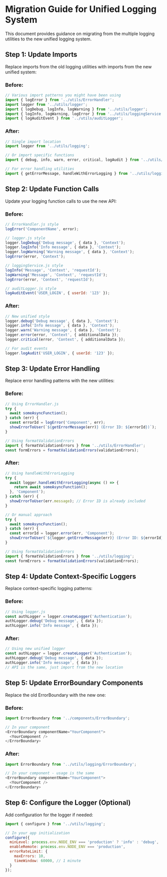 # Migration Guide for Unified Logging System

This document provides guidance on migrating from the multiple logging utilities to the new unified logging system.

## Step 1: Update Imports

Replace imports from the old logging utilities with imports from the new unified system:

### Before:

```javascript
// Various import patterns you might have been using
import { logError } from '../utils/ErrorHandler';
import logger from '../utils/logger';
import { logDebug, logInfo, logWarning } from '../utils/logger';
import { logInfo, logWarning, logError } from '../utils/loggingService';
import { logAuditEvent } from '../utils/auditLogger';
```

### After:

```javascript
// Single import location
import logger from '../utils/logging';

// Or import specific functions
import { debug, info, warn, error, critical, logAudit } from '../utils/logging';

// For error handling utilities
import { getErrorMessage, handleWithErrorLogging } from '../utils/logging';
```

## Step 2: Update Function Calls

Update your logging function calls to use the new API:

### Before:

```javascript
// ErrorHandler.js style
logError('ComponentName', error);

// logger.js style
logger.logDebug('Debug message', { data }, 'Context');
logger.logInfo('Info message', { data }, 'Context');
logger.logWarning('Warning message', { data }, 'Context');
logError(error, 'Context');

// loggingService.js style
logInfo('Message', 'Context', 'requestId');
logWarning('Message', 'Context', 'requestId');
logError(error, 'Context', 'requestId');

// auditLogger.js style
logAuditEvent('USER_LOGIN', { userId: '123' });
```

### After:

```javascript
// New unified style
logger.debug('Debug message', { data }, 'Context');
logger.info('Info message', { data }, 'Context');
logger.warn('Warning message', { data }, 'Context');
logger.error(error, 'Context', { additionalData });
logger.critical(error, 'Context', { additionalData });

// For audit events
logger.logAudit('USER_LOGIN', { userId: '123' });
```

## Step 3: Update Error Handling

Replace error handling patterns with the new utilities:

### Before:

```javascript
// Using ErrorHandler.js
try {
  await someAsyncFunction();
} catch (err) {
  const errorId = logError('Component', err);
  showErrorToUser(`${getErrorMessage(err)} (Error ID: ${errorId})`);
}

// Using formatValidationErrors
import { formatValidationErrors } from '../utils/ErrorHandler';
const formErrors = formatValidationErrors(validationErrors);
```

### After:

```javascript
// Using handleWithErrorLogging
try {
  await logger.handleWithErrorLogging(async () => {
    return await someAsyncFunction();
  }, 'Component');
} catch (err) {
  showErrorToUser(err.message); // Error ID is already included
}

// Or manual approach
try {
  await someAsyncFunction();
} catch (err) {
  const errorId = logger.error(err, 'Component');
  showErrorToUser(`${logger.getErrorMessage(err)} (Error ID: ${errorId})`);
}

// Using formatValidationErrors
import { formatValidationErrors } from '../utils/logging';
const formErrors = formatValidationErrors(validationErrors);
```

## Step 4: Update Context-Specific Loggers

Replace context-specific logging patterns:

### Before:

```javascript
// Using logger.js
const authLogger = logger.createLogger('Authentication');
authLogger.debug('Debug message', { data });
authLogger.info('Info message', { data });
```

### After:

```javascript
// Using new unified logger
const authLogger = logger.createLogger('Authentication');
authLogger.debug('Debug message', { data });
authLogger.info('Info message', { data });
// API is the same, just import from the new location
```

## Step 5: Update ErrorBoundary Components

Replace the old ErrorBoundary with the new one:

### Before:

```javascript
import ErrorBoundary from '../components/ErrorBoundary';

// In your component
<ErrorBoundary componentName="YourComponent">
  <YourComponent />
</ErrorBoundary>
```

### After:

```javascript
import ErrorBoundary from '../utils/logging/ErrorBoundary';

// In your component - usage is the same
<ErrorBoundary componentName="YourComponent">
  <YourComponent />
</ErrorBoundary>
```

## Step 6: Configure the Logger (Optional)

Add configuration for the logger if needed:

```javascript
import { configure } from '../utils/logging';

// In your app initialization
configure({
  minLevel: process.env.NODE_ENV === 'production' ? 'info' : 'debug',
  enableRemote: process.env.NODE_ENV === 'production',
  errorRateLimit: {
    maxErrors: 10,
    timeWindow: 60000, // 1 minute
  }
});
```
